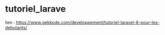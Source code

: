 # tutoriel_larave
lien : https://www.gekkode.com/developpement/tutoriel-laravel-8-pour-les-debutants/
